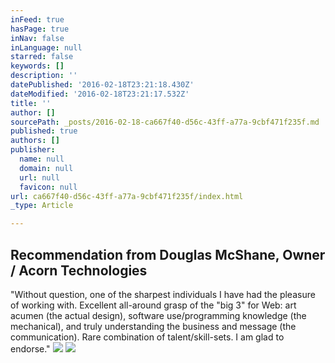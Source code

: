 ```yaml
---
inFeed: true
hasPage: true
inNav: false
inLanguage: null
starred: false
keywords: []
description: ''
datePublished: '2016-02-18T23:21:18.430Z'
dateModified: '2016-02-18T23:21:17.532Z'
title: ''
author: []
sourcePath: _posts/2016-02-18-ca667f40-d56c-43ff-a77a-9cbf471f235f.md
published: true
authors: []
publisher:
  name: null
  domain: null
  url: null
  favicon: null
url: ca667f40-d56c-43ff-a77a-9cbf471f235f/index.html
_type: Article

---
```

## Recommendation from Douglas McShane, Owner / Acorn Technologies

"Without question, one of the sharpest individuals I have had the pleasure of working with. Excellent all-around grasp of the "big 3" for Web: art acumen (the actual design), software use/programming knowledge (the mechanical), and truly understanding the business and message (the communication). Rare combination of talent/skill-sets. I am glad to endorse."
![](https://the-grid-user-content.s3-us-west-2.amazonaws.com/9db013d9-f261-421e-af4f-23456ceef972.jpg)
![](https://the-grid-user-content.s3-us-west-2.amazonaws.com/0335d8cb-3889-4e6d-9b8e-80054e9a2072.jpg)
